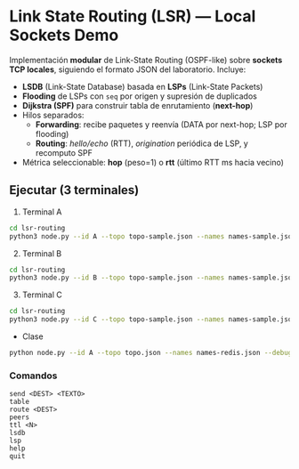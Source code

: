 # Link State Routing (LSR) — Local Sockets Demo

Implementación **modular** de Link-State Routing (OSPF-like) sobre **sockets TCP locales**,
siguiendo el formato JSON del laboratorio. Incluye:

- **LSDB** (Link-State Database) basada en **LSPs** (Link-State Packets)
- **Flooding** de LSPs con `seq` por origen y supresión de duplicados
- **Dijkstra (SPF)** para construir tabla de enrutamiento (**next-hop**)
- Hilos separados:
  - **Forwarding**: recibe paquetes y reenvía (DATA por next-hop; LSP por flooding)
  - **Routing**: *hello/echo* (RTT), *origination* periódica de LSP, y recomputo SPF
- Métrica seleccionable: **hop** (peso=1) o **rtt** (último RTT ms hacia vecino)

## Ejecutar (3 terminales)
1) Terminal A
```bash
cd lsr-routing
python3 node.py --id A --topo topo-sample.json --names names-sample.json --metric hop
```
2) Terminal B
```bash
cd lsr-routing
python3 node.py --id B --topo topo-sample.json --names names-sample.json --metric hop
```
3) Terminal C
```bash
cd lsr-routing
python3 node.py --id C --topo topo-sample.json --names names-sample.json --metric hop
```

- Clase
```bash
python node.py --id A --topo topo.json --names names-redis.json --debug

```
### Comandos
```
send <DEST> <TEXTO>
table
route <DEST>
peers
ttl <N>
lsdb
lsp
help
quit
```
